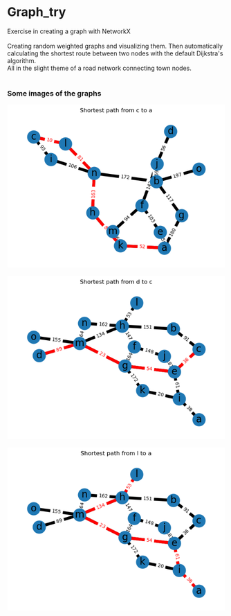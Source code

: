# Graph_try
Exercise in creating a graph with NetworkX  
<br>
Creating random weighted graphs and visualizing them. Then automatically calculating the shortest route between two nodes with the default Dijkstra's algorithm.  
All in the slight theme of a road network connecting town nodes. 
<br>
<br>

### Some images of the graphs
![Image](/images/graph(1).png)  
<br>
![Image](/images/graph(2).png)  
<br>
![Image](/images/graph(4).png)  
